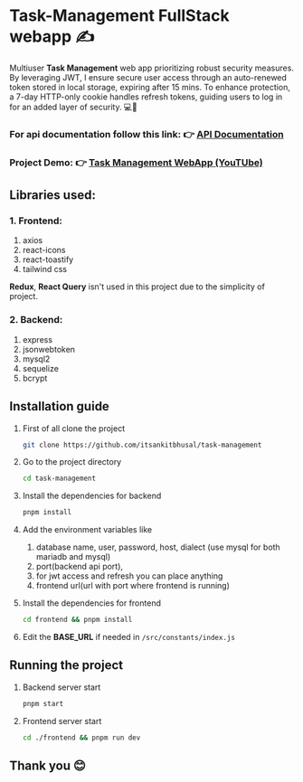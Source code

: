 # Task-Management FullStack webapp ✍

Multiuser **Task Management** web app prioritizing robust security measures. By leveraging JWT, I ensure secure user access through an auto-renewed token stored in local storage, expiring after 15 mins. To enhance protection, a 7-day HTTP-only cookie handles refresh tokens, guiding users to log in for an added layer of security. 💻🔐

### For api documentation follow this link: 👉 [API Documentation](https://documenter.getpostman.com/view/23451188/2s9YeG7XnC)

### Project Demo: 👉 [Task Management WebApp (YouTUbe)](https://youtu.be/3AevM0zyfrk)

## Libraries used:

### 1. Frontend:

1.  axios
2.  react-icons
3.  react-toastify
4.  tailwind css

**Redux**, **React Query** isn't used in this project due to the simplicity of project.

### 2. Backend:

1.  express
2.  jsonwebtoken
3.  mysql2
4.  sequelize
5.  bcrypt

## Installation guide

1. First of all clone the project
   ```bash
   git clone https://github.com/itsankitbhusal/task-management
   ```
2. Go to the project directory

   ```bash
   cd task-management
   ```

3. Install the dependencies for backend
   ```bash
   pnpm install
   ```
4. Add the environment variables like
   1. database name, user, password, host, dialect (use mysql for both mariadb and mysql)
   2. port(backend api port),
   3. for jwt access and refresh you can place anything
   4. frontend url(url with port where frontend is running)
5. Install the dependencies for frontend
   ```bash
   cd frontend && pnpm install
   ```
6. Edit the **BASE_URL** if needed in `/src/constants/index.js`

## Running the project

1. Backend server start
   ```bash
   pnpm start
   ```
2. Frontend server start

   ```bash
   cd ./frontend && pnpm run dev
   ```

## Thank you 😊
